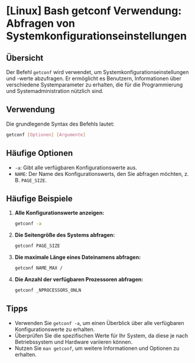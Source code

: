 # [Linux] Bash getconf Verwendung: Abfragen von Systemkonfigurationseinstellungen

## Übersicht
Der Befehl `getconf` wird verwendet, um Systemkonfigurationseinstellungen und -werte abzufragen. Er ermöglicht es Benutzern, Informationen über verschiedene Systemparameter zu erhalten, die für die Programmierung und Systemadministration nützlich sind.

## Verwendung
Die grundlegende Syntax des Befehls lautet:

```bash
getconf [Optionen] [Argumente]
```

## Häufige Optionen
- `-a`: Gibt alle verfügbaren Konfigurationswerte aus.
- `NAME`: Der Name des Konfigurationswerts, den Sie abfragen möchten, z. B. `PAGE_SIZE`.

## Häufige Beispiele

1. **Alle Konfigurationswerte anzeigen:**
   ```bash
   getconf -a
   ```

2. **Die Seitengröße des Systems abfragen:**
   ```bash
   getconf PAGE_SIZE
   ```

3. **Die maximale Länge eines Dateinamens abfragen:**
   ```bash
   getconf NAME_MAX /
   ```

4. **Die Anzahl der verfügbaren Prozessoren abfragen:**
   ```bash
   getconf _NPROCESSORS_ONLN
   ```

## Tipps
- Verwenden Sie `getconf -a`, um einen Überblick über alle verfügbaren Konfigurationswerte zu erhalten.
- Überprüfen Sie die spezifischen Werte für Ihr System, da diese je nach Betriebssystem und Hardware variieren können.
- Nutzen Sie `man getconf`, um weitere Informationen und Optionen zu erhalten.